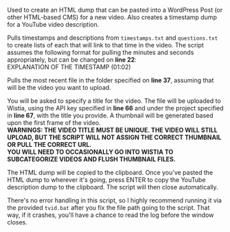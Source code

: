 Used to create an HTML dump that can be pasted into a WordPress Post (or other HTML-based CMS) for a new video. Also creates a timestamp dump for a YouTube video description.

Pulls timestamps and descriptions from `timestamps.txt` and `questions.txt` to create lists of each that will link to that time in the video. The script assumes the following format for pulling the minutes and seconds appropriately, but can be changed on **line 22**:  
EXPLANATION OF THE TIMESTAMP (01:02)

Pulls the most recent file in the folder specified on **line 37**, assuming that will be the video you want to upload.

You will be asked to specify a title for the video. The file will be uploaded to Wistia, using the API key specified in **line 66** and under the project specified in **line 67**, with the title you provide. A thumbnail will be generated based upon the first frame of the video.  
**WARNINGS: THE VIDEO TITLE MUST BE UNIQUE. THE VIDEO WILL STILL UPLOAD, BUT THE SCRIPT WILL NOT ASSIGN THE CORRECT THUMBNAIL OR PULL THE CORRECT URL.**  
**YOU WILL NEED TO OCCASIONALLY GO INTO WISTIA TO SUBCATEGORIZE VIDEOS AND FLUSH THUMBNAIL FILES.**

The HTML dump will be copied to the clipboard. Once you've pasted the HTML dump to wherever it's going, press ENTER to copy the YouTube description dump to the clipboard. The script will then close automatically.

There's no error handling in this script, so I highly recommend running it via the provided `tvid.bat` after you fix the file path going to the script. That way, if it crashes, you'll have a chance to read the log before the window closes.
